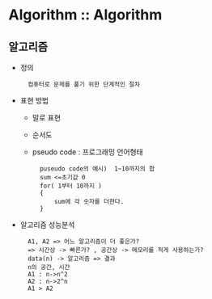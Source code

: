 # Algorithm :: Algorithm

## 알고리즘
- 정의   

        컴퓨터로 문제를 풀기 위한 단계적인 절차 
    
- 표현 방법 
    - 말로 표현
    - 순서도
    - pseudo code : 프로그래밍 언어형태

            puseudo code의 예시)  1~10까지의 합  
            sum <=초기값 0 
            for( 1부터 10까지 )
            {
                sum에 각 숫자를 더한다.
            }
     
- 알고리즘 성능분석

        A1, A2 => 어느 알고리즘이 더 좋은가?
        => 시간상 -> 빠른가? , 공간상 -> 메모리를 적게 사용하는가?
        data(n) -> 알고리즘 => 결과   
        n의 공간, 시간   
        A1 : n->n^2 
        A2 : n->2^n
        A1 > A2   
 
